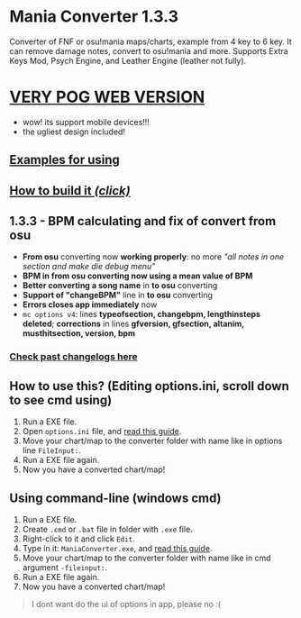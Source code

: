 # Mania Converter 1.3.3
Converter of FNF or osu!mania maps/charts, example from 4 key to 6 key. It can remove damage notes, convert to osu!mania and more. Supports Extra Keys Mod, Psych Engine, and Leather Engine (leather not fully).

# [VERY POG WEB VERSION](https://theleername.github.io/mania-converter/)
- wow! its support mobile devices!!!
- the ugliest design included!

## [Examples for using](https://github.com/TheLeerName/mania-converter/blob/main/docs/examples.md)

## [How to build it *(click)*](https://github.com/TheLeerName/mania-converter/blob/main/docs/building.md)

## 1.3.3 - BPM calculating and fix of convert from osu
- **From osu** converting now **working properly**: no more *"all notes in one section and make die debug menu"*
- **BPM in from osu converting now using a mean value of BPM**
- **Better converting a song name** in **to osu** converting
- **Support of "changeBPM"** line in **to osu** converting
- **Errors closes app immediately** now
- `mc options v4`: lines **typeofsection, changebpm, lengthinsteps deleted**; **corrections** in lines **gfversion, gfsection, altanim, musthitsection, version, bpm**
### [Check past changelogs here](https://github.com/TheLeerName/mania-converter/blob/main/docs/changelogs.md)

## How to use this? (Editing options.ini, scroll down to see cmd using)
1. Run a EXE file.
2. Open `options.ini` file, and [read this guide](https://github.com/TheLeerName/mania-converter/blob/main/docs/guideoptions.md).
3. Move your chart/map to the converter folder with name like in options line `FileInput:`.
4. Run a EXE file again.
5. Now you have a converted chart/map!

## Using command-line (windows cmd)
1. Run a EXE file.
2. Create `.cmd` or `.bat` file in folder with `.exe` file.
3. Right-click to it and click `Edit`.
4. Type in it: `ManiaConverter.exe`, and [read this guide](https://github.com/TheLeerName/mania-converter/blob/main/docs/guideoptions.md).
5. Move your chart/map to the converter folder with name like in cmd argument `-fileinput:`.
6. Run a EXE file again.
7. Now you have a converted chart/map!

> I dont want do the ui of options in app, please no :(
